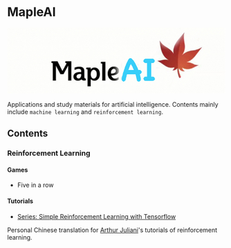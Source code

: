 # MapleAI

![icon](MapleAI-Icon.jpg)

Applications and study materials for artificial intelligence. Contents mainly include `machine learning` and `reinforcement learning`.


## Contents



### Reinforcement Learning


#### Games

- Five in a row



#### Tutorials

- [Series: Simple Reinforcement Learning with Tensorflow](https://github.com/bluemapleman/MapleAI/tree/master/Blogs/ReinforcementLearning)

Personal Chinese translation for [Arthur Juliani](https://medium.com/emergent-future/simple-reinforcement-learning-with-tensorflow-part-0-q-learning-with-tables-and-neural-networks-d195264329d0)'s tutorials of reinforcement learning.





